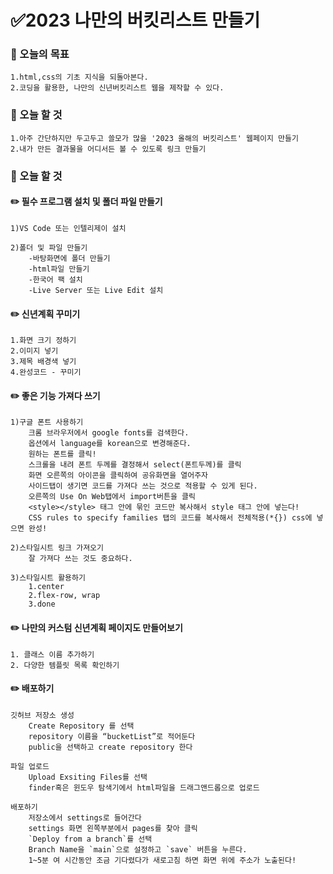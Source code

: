 

<div align="center">
</div>

#  ✅2023 나만의 버킷리스트 만들기
### 📌 오늘의 목표
    1.html,css의 기초 지식을 되돌아본다.
    2.코딩을 활용한, 나만의 신년버킷리스트 웹을 제작할 수 있다.


### 📌 오늘 할 것
    1.아주 간단하지만 두고두고 쓸모가 많을 '2023 올해의 버킷리스트' 웹페이지 만들기
    2.내가 만든 결과물을 어디서든 볼 수 있도록 링크 만들기


### 📌 오늘 할 것
#### ✏️ 필수 프로그램 설치 및 폴더 파일 만들기
    1)VS Code 또는 인텔리제이 설치
    
    2)폴더 및 파일 만들기
        -바탕화면에 폴더 만들기
        -html파일 만들기
        -한국어 팩 설치
        -Live Server 또는 Live Edit 설치

#### ✏️ 신년계획 꾸미기
    1.화면 크기 정하기
    2.이미지 넣기
    3.제목 배경색 넣기
    4.완성코드 - 꾸미기

#### ✏️ 좋은 기능 가져다 쓰기
    1)구글 폰트 사용하기
        크롬 브라우저에서 google fonts를 검색한다.
        옵션에서 language를 korean으로 변경해준다.
        원하는 폰트를 클릭!
        스크롤을 내려 폰트 두께를 결정해서 select(폰트두께)를 클릭
        화면 오른쪽의 아이콘을 클릭하여 공유화면을 열어주자
        사이드탭이 생기면 코드를 가져다 쓰는 것으로 적용할 수 있게 된다.
        오른쪽의 Use On Web탭에서 import버튼을 클릭
        <style></style> 태그 안에 묶인 코드만 복사해서 style 태그 안에 넣는다!
        CSS rules to specify families 탭의 코드를 복사해서 전체적용(*{}) css에 넣으면 완성!
    
    2)스타일시트 링크 가져오기
        잘 가져다 쓰는 것도 중요하다.
    
    3)스타일시트 활용하기
        1.center
        2.flex-row, wrap
        3.done

#### ✏️ 나만의 커스텀 신년계획 페이지도 만들어보기
    1. 클래스 이름 추가하기
    2. 다양한 템플릿 목록 확인하기

#### ✏️ 배포하기
    깃허브 저장소 생성
        Create Repository 를 선택
        repository 이름을 “bucketList”로 적어둔다
        public을 선택하고 create repository 한다

    파일 업로드
        Upload Exsiting Files를 선택
        finder혹은 윈도우 탐색기에서 html파일을 드래그앤드롭으로 업로드

    배포하기
        저장소에서 settings로 들어간다
        settings 화면 왼쪽부분에서 pages를 찾아 클릭
        `Deploy from a branch`를 선택
        Branch Name을 `main`으로 설정하고 `save` 버튼을 누른다.
        1~5분 여 시간동안 조금 기다렸다가 새로고침 하면 화면 위에 주소가 노출된다!

    

